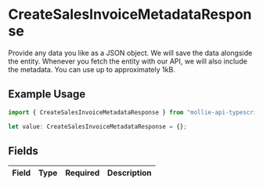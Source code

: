 # CreateSalesInvoiceMetadataResponse

Provide any data you like as a JSON object. We will save the data alongside the entity. Whenever you fetch the entity with our API, we will also include the metadata. You can use up to approximately 1kB.

## Example Usage

```typescript
import { CreateSalesInvoiceMetadataResponse } from "mollie-api-typescript/models/operations";

let value: CreateSalesInvoiceMetadataResponse = {};
```

## Fields

| Field       | Type        | Required    | Description |
| ----------- | ----------- | ----------- | ----------- |